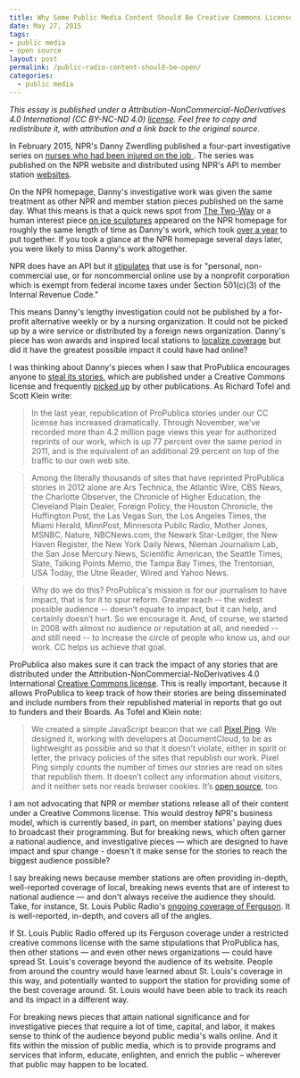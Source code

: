 ```yaml
---
title: Why Some Public Media Content Should Be Creative Commons Licensed
date: May 27, 2015
tags:
- public media
- open source
layout: post
permalink: /public-radio-content-should-be-open/
categories:
  - public media
---
```


*This essay is published under a Attribution-NonCommercial-NoDerivatives 4.0 International (CC BY-NC-ND 4.0) [license](https://creativecommons.org/licenses/by-nc-nd/4.0/). Feel free to copy and redistribute it, with attribution and a link back to the original source.*

In February 2015, NPR's Danny Zwerdling published a four-part investigative series on [nurses who had been injured on the job ](http://www.npr.org/series/385540559/injured-nurses). The series was published on the NPR website and distributed using NPR's API to member station [websites](http://iowapublicradio.org/post/va-hospitals-training-and-technology-reduce-nurses-injuries).

On the NPR homepage, Danny's investigative work was given the same treatment as other NPR and member station pieces published on the same day. What this means is that a quick news spot from [The Two-Way](http://www.npr.org/sections/thetwo-way/) or a human interest piece [on ice sculptures](http://www.npr.org/2015/02/11/385464643/wisconsin-sculptor-rebuilds-after-60-foot-ice-sculpture-collapses) appeared on the NPR homepage for roughly the same length of time as Danny's work, which took [over a year](https://www.facebook.com/NPR/posts/10202459442581038) to put together. If you took a glance at the NPR homepage several days later, you were likely to miss Danny's work altogether.

NPR does have an API but it [stipulates](http://www.npr.org/api/index) that use is for "personal, non-commercial use, or for noncommercial online use by a nonprofit corporation which is exempt from federal income taxes under Section 501(c)(3) of the Internal Revenue Code."

This means Danny's lengthy investigation could not be published by a for-profit alternative weekly or by a nursing organization. It could not be picked up by a wire service or distributed by a foreign news organization. Danny's piece has won awards and inspired local stations to [localize coverage](http://wgbhnews.org/post/health-care-workers-share-your-workplace-injury-story) but did it have the greatest possible impact it could have had online?

I was thinking about Danny's pieces when I saw that ProPublica encourages anyone to [steal its stories](http://www.propublica.org/nerds/item/happy-birthday-creative-commons), which are published under a Creative Commons license and frequently [picked up](http://www.altweeklies.com/aan/creative-commons-ftw-how-alt-weeklies-are-using-propublica-content-for-free/Article?oid=6490956) by other publications. As Richard Tofel and Scott Klein write:

> In the last year, republication of ProPublica stories under our CC license has increased dramatically. Through November, we’ve recorded more than 4.2 million page views this year for authorized reprints of our work, which is up 77 percent over the same period in 2011, and is the equivalent of an additional 29 percent on top of the traffic to our own web site.

> Among the literally thousands of sites that have reprinted ProPublica stories in 2012 alone are Ars Technica, the Atlantic Wire, CBS News, the Charlotte Observer, the Chronicle of Higher Education, the Cleveland Plain Dealer, Foreign Policy, the Houston Chronicle, the Huffington Post, the Las Vegas Sun, the Los Angeles Times, the Miami Herald, MinnPost, Minnesota Public Radio, Mother Jones, MSNBC, Nature, NBCNews.com, the Newark Star-Ledger, the New Haven Register, the New York Daily News, Nieman Journalism Lab, the San Jose Mercury News, Scientific American, the Seattle Times, Slate, Talking Points Memo, the Tampa Bay Times, the Trentonian, USA Today, the Utne Reader, Wired and Yahoo News.

> Why do we do this? ProPublica's mission is for our journalism to have impact, that is for it to spur reform. Greater reach -- the widest possible audience -- doesn’t equate to impact, but it can help, and certainly doesn’t hurt. So we encourage it. And, of course, we started in 2008 with almost no audience or reputation at all, and needed -- and still need -- to increase the circle of people who know us, and our work. CC helps us achieve that goal.

ProPublica also makes sure it can track the impact of any stories that are distributed under the Attribution-NonCommercial-NoDerivatives 4.0 International [Creative Commons license](https://creativecommons.org/licenses/by-nc-nd/4.0/). This is really important, because it allows ProPublica to keep track of how their stories are being disseminated and include numbers from their republished material in reports that go out to funders and their Boards. As Tofel and Klein note:

> We created a simple JavaScript beacon that we call [Pixel Ping](http://www.propublica.org/about/pixelping). We designed it, working with developers at DocumentCloud, to be as lightweight as possible and so that it doesn’t violate, either in spirit or letter, the privacy policies of the sites that republish our work. Pixel Ping simply counts the number of times our stories are read on sites that republish them. It doesn’t collect any information about visitors, and it neither sets nor reads browser cookies. It’s [open source](http://documentcloud.github.io/pixel-ping/), too.

I am not advocating that NPR or member stations release all of their content under a Creative Commons license. This would destroy NPR's business model, which is currently based, in part, on member stations' paying dues to broadcast their programming. But for breaking news, which often garner a national audience, and investigative pieces — which are designed to have impact and spur change - doesn't it make sense for the stories to reach the biggest audience possible?

I say breaking news because member stations are often providing in-depth, well-reported coverage of local, breaking news events that are of interest to national audience — and don't always receive the audience they should. Take, for instance, St. Louis Public Radio's [ongoing coverage of Ferguson](http://apps.stlpublicradio.org/ferguson-project/topic.html). It is well-reported, in-depth, and covers all of the angles.

If St. Louis Public Radio offered up its Ferguson coverage under a restricted creative commons license with the same stipulations that ProPublica has, then other stations — and even other news organizations — could have spread St. Louis's coverage beyond the audience of its website. People from around the country would have learned about St. Louis's coverage in this way, and potentially wanted to support the station for providing some of the best coverage around. St. Louis would have been able to track its reach and its impact in a different way.

For breaking news pieces that attain national significance and for investigative pieces that require a lot of time, capital, and labor, it makes sense to think of the audience beyond public media's walls online. And it fits within the mission of public media, which is to provide programs and services that inform, educate, enlighten, and enrich the public – wherever that public may happen to be located.
